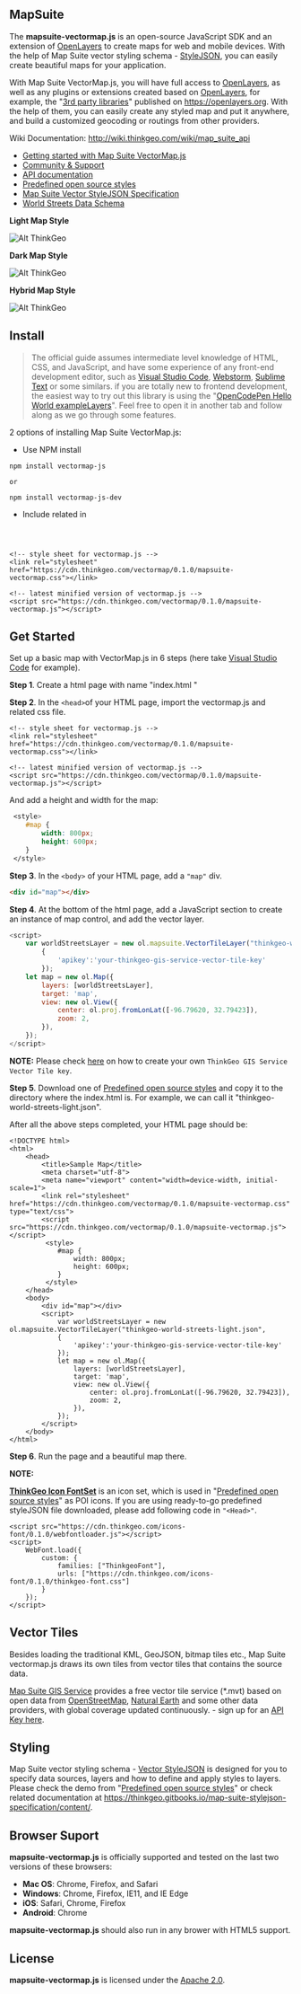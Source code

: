 
## MapSuite

The __mapsuite-vectormap.js__ is an open-source JavaScript SDK and an extension of [OpenLayers](https://openlayers.org/ "OpenLayers") to create maps for web and mobile devices. With the help of Map Suite vector styling schema - [StyleJSON](https://thinkgeo.gitbooks.io/map-suite-stylejson-specification/content/), you can easily create beautiful maps for your application.

With Map Suite VectorMap.js, you will have full access to [OpenLayers](https://openlayers.org/ "OpenLayers"), as well as any plugins or extensions created based on [OpenLayers](https://openlayers.org/ "OpenLayers"), for example, the "[3rd party libraries](http://openlayers.org/3rd-party/)" published on https://openlayers.org. With the help of them, you can easily create any styled map and put it anywhere, and build a customized geocoding or routings from other providers.

Wiki Documentation: http://wiki.thinkgeo.com/wiki/map_suite_api

* [Getting started with Map Suite VectorMap.js](https://thinkgeo.gitbooks.io/map-suite-vector-map-js/get-started/quickstart.html)
* [Community & Support](https://github.com/ThinkGeo/VectorMap-js/issues)
* [API documentation](https://thinkgeo.gitbooks.io/map-suite-vector-map-js/api-reference.html)
* [Predefined open source styles](https://github.com/ThinkGeo/WorldStreets-Styles/tree/develop)
* [Map Suite Vector StyleJSON Specification](https://thinkgeo.gitbooks.io/map-suite-stylejson-specification/)
* [World Streets Data Schema](https://thinkgeo.gitbooks.io/map-suite-world-streets-data-schema)

__Light Map Style__

![Alt ThinkGeo](https://thinkgeo.com/image/gallery/LightMap.png)

__Dark Map Style__

![Alt ThinkGeo](https://thinkgeo.com/image/gallery/DarkMap.png)

__Hybrid Map Style__

![Alt ThinkGeo](https://thinkgeo.com/image/gallery/HybridMap.png)

## Install

> The official guide assumes intermediate level knowledge of HTML, CSS, and JavaScript, and have some experience of any front-end development editor, such as [Visual Studio Code](https://code.visualstudio.com/), [Webstorm](https://www.jetbrains.com/webstorm/), [Sublime Text](https://www.sublimetext.com/) or some similars. if you are totally new to frontend development, the easiest way to try out this library is using the "[OpenCodePen Hello World exampleLayers]()". Feel free to open it in another tab and follow along as we go through some features.

2 options of installing Map Suite VectorMap.js:
   * Use NPM install 

    npm install vectormap-js
	
	or 
	
    npm install vectormap-js-dev

   * Include related in <header>

  	<!-- style sheet for vectormap.js -->
	<link rel="stylesheet" href="https://cdn.thinkgeo.com/vectormap/0.1.0/mapsuite-vectormap.css"></link>
	
	<!-- latest minified version of vectormap.js -->
  	<script src="https://cdn.thinkgeo.com/vectormap/0.1.0/mapsuite-vectormap.js"></script>
 
## Get Started
Set up a basic map with VectorMap.js in 6 steps (here take [Visual Studio Code](https://code.visualstudio.com/) for example).

__Step 1__. Create a html page with name "index.html "

__Step 2__. In the `<head>`of your HTML page, import the vectormap.js and related css file.

  	<!-- style sheet for vectormap.js -->
	<link rel="stylesheet" href="https://cdn.thinkgeo.com/vectormap/0.1.0/mapsuite-vectormap.css"></link>
	
	<!-- latest minified version of vectormap.js -->
  	<script src="https://cdn.thinkgeo.com/vectormap/0.1.0/mapsuite-vectormap.js"></script>
 
    
And add a height and width for the map:
 
```css
 <style>
    #map {
        width: 800px;
        height: 600px;
    }
 </style>
 ```
__Step 3__. In the `<body>` of your HTML page, add a `"map"` div.
```html
<div id="map"></div>
```


__Step 4__. At the bottom of the html page, add a JavaScript section to create an instance of map control, and add the vector layer. 
```javascript
<script>
    var worldStreetsLayer = new ol.mapsuite.VectorTileLayer("thinkgeo-world-streets-light.json", 
        {
            'apikey':'your-thinkgeo-gis-service-vector-tile-key'
        });
    let map = new ol.Map({
        layers: [worldStreetsLayer],
        target: 'map',
        view: new ol.View({
            center: ol.proj.fromLonLat([-96.79620, 32.79423]),
            zoom: 2,
        }),
    });
</script>
```
 
 __NOTE:__  Please check [here](https://thinkgeo.gitbooks.io/map-suite-vector-map-js/content/sign-up-thinkgeo-account.html) on how to create your own `ThinkGeo GIS Service Vector Tile key`.
 
__Step 5__. Download one of [Predefined open source styles](https://github.com/ThinkGeo/WorldStreets-Styles/tree/develop) and copy it to the directory where the index.html is. For example, we can call it "thinkgeo-world-streets-light.json".

After all the above steps completed, your HTML page should be:

```
<!DOCTYPE html>
<html>
    <head>
        <title>Sample Map</title>
        <meta charset="utf-8">
        <meta name="viewport" content="width=device-width, initial-scale=1">
        <link rel="stylesheet" href="https://cdn.thinkgeo.com/vectormap/0.1.0/mapsuite-vectormap.css" type="text/css">
        <script src="https://cdn.thinkgeo.com/vectormap/0.1.0/mapsuite-vectormap.js"></script>
         <style>
            #map {
                width: 800px;
                height: 600px;
            }
         </style>
    </head>
    <body>
        <div id="map"></div>
        <script>
            var worldStreetsLayer = new ol.mapsuite.VectorTileLayer("thinkgeo-world-streets-light.json", 
            {
                'apikey':'your-thinkgeo-gis-service-vector-tile-key'
            });
            let map = new ol.Map({
                layers: [worldStreetsLayer],
                target: 'map',
                view: new ol.View({
                    center: ol.proj.fromLonLat([-96.79620, 32.79423]),
                    zoom: 2,
                }),
            });
        </script>
    </body>
</html>
```

__Step 6__. Run the page and a beautiful map there.

__NOTE:__ 

__[ThinkGeo Icon FontSet](http://maptest.thinkgeo.com/maps/icon-editor/index.html)__ is an icon set, which is used in "[Predefined open source styles]()" as POI icons. If you are using ready-to-go predefined styleJSON file downloaded, please add following code in `"<Head>"`.

```
<script src="https://cdn.thinkgeo.com/icons-font/0.1.0/webfontloader.js"></script>
<script>
    WebFont.load({
        custom: {
            families: ["ThinkgeoFont"],
            urls: ["https://cdn.thinkgeo.com/icons-font/0.1.0/thinkgeo-font.css"]
        }
    });
</script>
```

## Vector Tiles

Besides loading the traditional KML, GeoJSON, bitmap tiles etc., Map Suite vectormap.js draws its own tiles from vector tiles that contains the source data. 

[Map Suite GIS Service](https://thinkgeo.com/gisserver) provides a free vector tile service (*.mvt) based on open data from [OpenStreetMap](https://openstreetmap.org/), [Natural Earth](http://www.naturalearthdata.com/) and some other data providers, with global  coverage updated continuously. - sign up for an [API Key here](https://gisserverbeta.thinkgeo.com/).

## Styling

Map Suite vector styling schema - [Vector StyleJSON](https://thinkgeo.gitbooks.io/map-suite-stylejson-specification/content/) is designed for you to specify data sources, layers and how to define and apply styles to layers. Please check the demo from "[Predefined open source styles](https://github.com/ThinkGeo/WorldStreets-Styles)" or check related documentation at https://thinkgeo.gitbooks.io/map-suite-stylejson-specification/content/. 


## Browser Suport
__mapsuite-vectormap.js__ is officially supported and tested on the last two versions of these browsers:

* __Mac OS__: Chrome, Firefox, and Safari
* __Windows__: Chrome, Firefox, IE11, and IE Edge
* __iOS__: Safari, Chrome, Firefox
* __Android__: Chrome

__mapsuite-vectormap.js__ should also run in any brower with HTML5 support.

## License
__mapsuite-vectormap.js__ is licensed under the [Apache 2.0](https://github.com/ThinkGeo/MapSuiteGisEditor/blob/master/LICENSE). 
